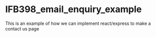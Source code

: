 # IFB398_email_enquiry_example

This is an example of how we can implement react/express to make a contact us page
